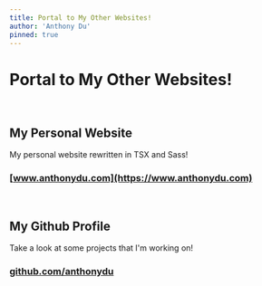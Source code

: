 ```yaml
---
title: Portal to My Other Websites!
author: 'Anthony Du'
pinned: true
---
```


# Portal to My Other Websites!

<br>

## My Personal Website 

My personal website rewritten in TSX and Sass!

### [www.anthonydu.com](https://www.anthonydu.com)

<br>

## My Github Profile

Take a look at some projects that I'm working on!

### [github.com/anthonydu](https://github.com/anthonydu)